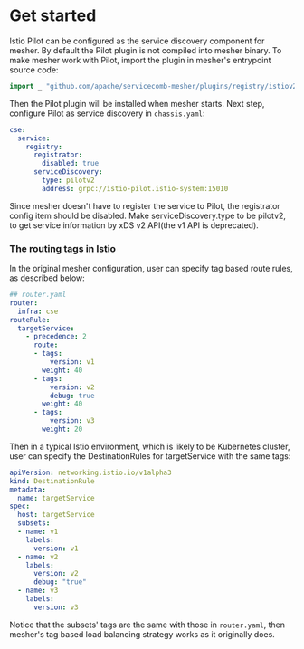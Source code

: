 # Get started

Istio Pilot can be configured as the service discovery component for mesher. By default the Pilot plugin is not compiled into mesher binary. To make mesher work with Pilot, import the plugin in mesher's entrypoint source code:

```go
import _ "github.com/apache/servicecomb-mesher/plugins/registry/istiov2"
```

Then the Pilot plugin will be installed when mesher starts. Next step, configure Pilot as service discovery in `chassis.yaml`:

```yaml
cse:
  service:
    registry:
      registrator:
        disabled: true
      serviceDiscovery:
        type: pilotv2
        address: grpc://istio-pilot.istio-system:15010
```

Since mesher doesn't have to register the service to Pilot, the registrator config item should be disabled. Make serviceDiscovery.type to be pilotv2, to get service information by xDS v2 API(the v1 API is deprecated).

### The routing tags in Istio

In the original mesher configuration, user can specify tag based route rules, as described below:

```yaml
## router.yaml
router:
  infra: cse
routeRule:
  targetService:
    - precedence: 2
      route:
      - tags:
          version: v1
        weight: 40
      - tags:
          version: v2
          debug: true
        weight: 40
      - tags:
          version: v3
        weight: 20
```

Then in a typical Istio environment, which is likely to be Kubernetes cluster, user can specify the DestinationRules for targetService with the same tags:

```yaml
apiVersion: networking.istio.io/v1alpha3
kind: DestinationRule
metadata:
  name: targetService
spec:
  host: targetService
  subsets:
  - name: v1
    labels:
      version: v1
  - name: v2
    labels:
      version: v2
      debug: "true"
  - name: v3
    labels:
      version: v3
```

Notice that the subsets' tags are the same with those in `router.yaml`, then mesher's tag based load balancing strategy works as it originally does.

